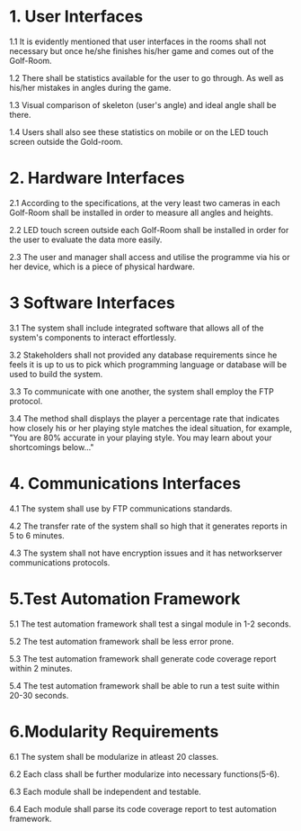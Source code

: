 # 1. User Interfaces

1.1 It is evidently mentioned that user interfaces in the rooms shall not necessary but once
he/she finishes his/her game and comes out of the Golf-Room.

1.2 There shall be statistics available for the user to go through. As well as his/her mistakes in
angles during the game.

1.3 Visual comparison of skeleton (user's angle) and ideal angle shall be there.

1.4 Users shall also see these statistics on mobile or on the LED touch screen outside the
Gold-room.

# 2. Hardware Interfaces

2.1 According to the specifications, at the very least two cameras in each Golf-Room shall be
installed in order to measure all angles and heights.

2.2 LED touch screen outside each Golf-Room shall be installed in order for the user to
evaluate the data more easily.

2.3 The user and manager shall access and utilise the programme via his or her device, which
is a piece of physical hardware.

# 3 Software Interfaces

3.1 The system shall include integrated software that allows all of the system's components to
interact effortlessly.

3.2 Stakeholders shall not provided any database requirements since he feels it is up to us to
pick which programming language or database will be used to build the system.

3.3 To communicate with one another, the system shall employ the FTP protocol.

3.4 The method shall displays the player a percentage rate that indicates how closely his or
her playing style matches the ideal situation, for example, "You are 80% accurate in your playing
style. You may learn about your shortcomings below..."

# 4. Communications Interfaces

4.1 The system shall use by FTP communications standards.

4.2 The transfer rate of the system shall so high that it generates reports in 5 to 6 minutes.

4.3 The system shall not have encryption issues and it has networkserver communications
protocols.

# 5.Test Automation Framework

5.1 The test automation framework shall test a singal module in 1-2 seconds.

5.2 The test automation framework shall be less error prone.

5.3 The test automation framework shall generate code coverage report within 2 minutes.

5.4 The test automation framework shall be able to run a test suite within 20-30 seconds.


# 6.Modularity Requirements

6.1 The system shall be modularize in atleast 20 classes.

6.2 Each class shall be further modularize into necessary functions(5-6).

6.3 Each module shall be independent and testable.

6.4 Each module shall parse its code coverage report to test automation framework. 

